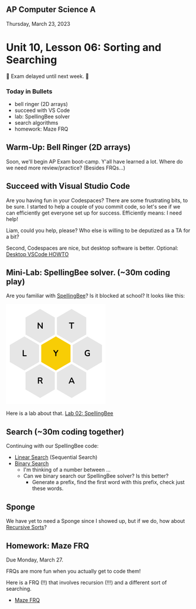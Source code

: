 ## AP Computer Science A

Thursday, March 23, 2023

# Unit 10, Lesson 06: Sorting and Searching

🚨 Exam delayed until next week. 🚨

### Today in Bullets

- bell ringer (2D arrays)
- succeed with VS Code
- lab: SpellingBee solver
- search algorithms
- homework: Maze FRQ

## Warm-Up: Bell Ringer (2D arrays)

Soon, we'll begin AP Exam boot-camp. Y'all have learned a lot. Where do we need more review/practice? (Besides FRQs...)

## Succeed with Visual Studio Code

Are you having fun in your Codespaces? There are some frustrating bits, to be sure. I started to help a couple of you commit code, so let's see if we can efficiently get everyone set up for success. Efficiently means: I need help!

Liam, could you help, please? Who else is willing to be deputized as a TA for a bit?

Second, Codespaces are nice, but desktop software is better. Optional: [Desktop VSCode HOWTO](../git/Window-NoAdmin.md)

## Mini-Lab: SpellingBee solver. (~30m coding play)

Are you familiar with [SpellingBee](https://www.nytimes.com/puzzles/spelling-bee)? Is it blocked at school? It looks like this:

![Example SpellingBee](lab02bee/bee.png)

Here is a lab about that. [Lab 02: SpellingBee](lab02bee/README.md)

## Search (~30m coding together)

Continuing with our SpellingBee code:

- [Linear Search](https://en.wikipedia.org/wiki/Linear_search) (Sequential Search)
- [Binary Search](https://en.wikipedia.org/wiki/Binary_search_algorithm)
  - I'm thinking of a number between ...
  - Can we binary search our SpellingBee solver? Is this better?
    - Generate a prefix, find the first word with this prefix, check just these words.

## Sponge

We have yet to need a Sponge since I showed up, but if we do, how about [Recursive Sorts](10-5.md#recursive-sorts)?

## Homework: Maze FRQ

Due Monday, March 27.

FRQs are more fun when you actually get to code them!

Here is a FRQ (!!) that involves recursion (!!!) and a different sort of searching.

- [Maze FRQ](MazeFRQ.md)
